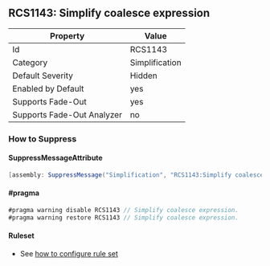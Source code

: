 ## RCS1143: Simplify coalesce expression

Property | Value
--- | --- 
Id | RCS1143
Category | Simplification
Default Severity | Hidden
Enabled by Default | yes
Supports Fade-Out | yes
Supports Fade-Out Analyzer | no

### How to Suppress

#### SuppressMessageAttribute

```csharp
[assembly: SuppressMessage("Simplification", "RCS1143:Simplify coalesce expression.", Justification = "<Pending>")]
```

#### \#pragma

```csharp
#pragma warning disable RCS1143 // Simplify coalesce expression.
#pragma warning restore RCS1143 // Simplify coalesce expression.
```

#### Ruleset

* See [how to configure rule set](../HowToConfigureAnalyzers.md)
